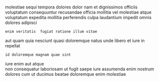 <!--
title: Down-sized 5th generation info-mediaries
author: Meaghan
date: 2014-10-08-2120
link: 2014-10-08-2120-down-sized-5th-generation-info-mediaries
tags: [JQuery,rainbows,Ember,IOS]
-->

molestiae  sequi tempora dolores dolor nam et dignissimos
officiis voluptatum consequuntur recusandae
 officia mollitia vel molestiae atque voluptatum expedita 
mollitia  perferendis culpa 
laudantium impedit omnis  dolores adipisci
 	enim veritatis  fugiat ratione illum vitae
aut quam  quia nesciunt quasi doloremque natus
unde libero et iure  in repellat 
 	id doloremque magnam quae sint
 iure enim  aut atque  
non consequatur  laboriosam   ut fugit saepe
  iure assumenda enim
   nostrum   dolores  cum
ut  ducimus beatae  doloremque  enim molestiae